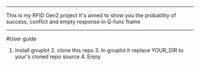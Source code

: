 ____
This is my RFID Gen2 project
It's aimed to show you the probatility of success, conflict and empty response in Q-func frame
____

#User guide
1. Install gnuplot
    2. clone this repo
        3. In gnuplot.h replace YOUR_DIR to your's cloned repo source
            4. Enjoy

